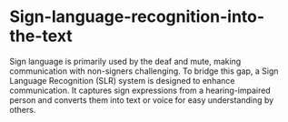 # Sign-language-recognition-into-the-text
Sign language is primarily used by the deaf and mute, making communication with non-signers challenging. To bridge this gap, a Sign Language Recognition (SLR) system is designed to enhance communication. It captures sign expressions from a hearing-impaired person and converts them into text or voice for easy understanding by others. 
